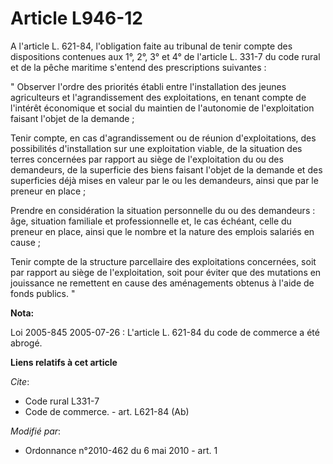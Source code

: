 # Article L946-12

A l'article L. 621-84, l'obligation faite au tribunal de tenir compte des dispositions contenues aux 1°, 2°, 3° et 4° de
l'article L. 331-7 du code rural et de la pêche maritime s'entend des prescriptions suivantes :

" Observer l'ordre des priorités établi entre l'installation des jeunes agriculteurs et l'agrandissement des exploitations,
en tenant compte de l'intérêt économique et social du maintien de l'autonomie de l'exploitation faisant l'objet de la
demande ;

Tenir compte, en cas d'agrandissement ou de réunion d'exploitations, des possibilités d'installation sur une exploitation
viable, de la situation des terres concernées par rapport au siège de l'exploitation du ou des demandeurs, de la superficie
des biens faisant l'objet de la demande et des superficies déjà mises en valeur par le ou les demandeurs, ainsi que par le
preneur en place ;

Prendre en considération la situation personnelle du ou des demandeurs : âge, situation familiale et professionnelle et, le
cas échéant, celle du preneur en place, ainsi que le nombre et la nature des emplois salariés en cause ;

Tenir compte de la structure parcellaire des exploitations concernées, soit par rapport au siège de l'exploitation, soit pour
éviter que des mutations en jouissance ne remettent en cause des aménagements obtenus à l'aide de fonds publics. "

**Nota:**

Loi 2005-845 2005-07-26 : L'article L. 621-84 du code de commerce a été abrogé.

**Liens relatifs à cet article**

_Cite_:

  - Code rural L331-7
  - Code de commerce. - art. L621-84 (Ab)

_Modifié par_:

  - Ordonnance n°2010-462 du 6 mai 2010 - art. 1
